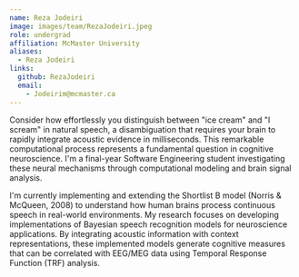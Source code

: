 ```yaml
---
name: Reza Jodeiri
image: images/team/RezaJodeiri.jpeg
role: undergrad
affiliation: McMaster University
aliases:
  - Reza Jodeiri
links:  
  github: RezaJodeiri
  email:  
    - Jodeirim@mcmaster.ca    
---
```


Consider how effortlessly you distinguish between "ice cream" and "I scream" in natural speech, a disambiguation that requires your brain to rapidly integrate acoustic evidence in milliseconds. This remarkable computational process represents a fundamental question in cognitive neuroscience. I'm a final-year Software Engineering student investigating these neural mechanisms through computational modeling and brain signal analysis.

I'm currently implementing and extending the Shortlist B model (Norris & McQueen, 2008) to understand how human brains process continuous speech in real-world environments. My research focuses on developing implementations of Bayesian speech recognition models for neuroscience applications. By integrating acoustic information with context representations, these implemented models generate cognitive measures that can be correlated with EEG/MEG data using Temporal Response Function (TRF) analysis.
